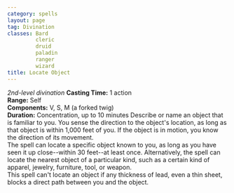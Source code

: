 ```yaml
---
category: spells
layout: page
tag: Divination
classes: Bard
         cleric
         druid
         paladin
         ranger
         wizard
title: Locate Object 
---
```

_2nd-level divination_ 
**Casting Time:** 1 action    
**Range:** Self    
**Components:** V, S, M (a forked twig)    
**Duration:** Concentration, up to 10 minutes 
Describe or name an object that is familiar to you. You sense the direction to the object's location, as long as that object is within 1,000 feet of you. If the object is in motion, you know the direction of its movement.    
The spell can locate a specific object known to you, as long as you have seen it up close--within 30 feet--at least once. Alternatively, the spell can locate the nearest object of a particular kind, such as a certain kind of apparel, jewelry, furniture, tool, or weapon.    
This spell can't locate an object if any thickness of lead, even a thin sheet, blocks a direct path between you and the object. 